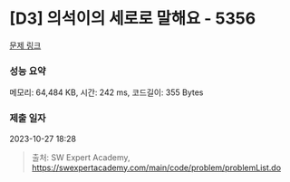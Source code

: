 # [D3] 의석이의 세로로 말해요 - 5356 

[문제 링크](https://swexpertacademy.com/main/code/problem/problemDetail.do?contestProbId=AWVWgkP6sQ0DFAUO) 

### 성능 요약

메모리: 64,484 KB, 시간: 242 ms, 코드길이: 355 Bytes

### 제출 일자

2023-10-27 18:28



> 출처: SW Expert Academy, https://swexpertacademy.com/main/code/problem/problemList.do
